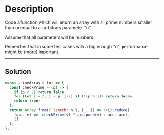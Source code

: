 # Description

Code a function which will return an array with all prime numbers smaller than or equal to an arbitrary parameter "n".

Assume that all parameters will be numbers.

Remember that in some test cases with a big enough "n", performance might be (more) important.

---

## Solution

```js
const primeArray = (n) => {
  const checkPrime = (p) => {
    if (p < 2) return false;
    for (let i = 2; i < p; i++) if (!(p % i)) return false;
    return true;
  };
  return Array.from({ length: n }, (_, i) => ++i).reduce(
    (acc, v) => (checkPrime(v) ? acc.push(v) : acc, acc),
    []
  );
};
```
